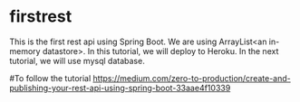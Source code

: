 # firstrest
This is the first rest api using Spring Boot. We are using ArrayList&lt;an in-memory datastore>. In this tutorial, we will deploy to Heroku. In the next tutorial, we will use mysql database.

#To follow the tutorial 
https://medium.com/zero-to-production/create-and-publishing-your-rest-api-using-spring-boot-33aae4f10339
